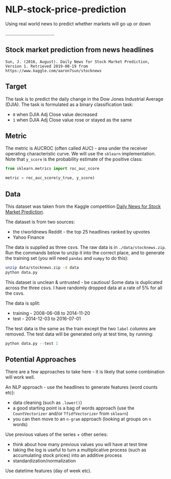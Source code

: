 # NLP-stock-price-prediction
Using real world news to predict whether markets will go up or down




......................................



## Stock market prediction from news headlines

`Sun, J. (2016, August). Daily News for Stock Market Prediction, Version 1. Retrieved 2019-08-19 from https://www.kaggle.com/aaron7sun/stocknews`

## Target

The task is to predict the daily change in the Dow Jones Industrial Average (DJIA).  The task is formulated as a binary classification task:
- `0` when DJIA Adj Close value decreased
- `1` when DJIA Adj Close value rose or stayed as the same

## Metric

The metric is AUCROC (often called AUC) - area under the receiver operating characteristic curve.  We will use the `sklearn` implementation.  Note that `y_score` is the probability estimate of the positive class:

```python
from sklearn.metrics import roc_auc_score

metric = roc_auc_score(y_true, y_score)
```

## Data

This dataset was taken from the Kaggle competition [Daily News for Stock Market Prediction](https://www.kaggle.com/aaron7sun/stocknews/).

The dataset is from two sources:
- the r/worldnews Reddit - the top 25 headlines ranked by upvotes
- Yahoo Finance

The data is supplied as three csvs.  The raw data is in `./data/stocknews.zip`.  Run the commands below to unzip it into the correct place, and to generate the training set (you will need `pandas` and `numpy` to do this):

```bash
unzip data/stocknews.zip -d data
python data.py
```

This dataset is unclean & untrusted - be cautious!  Some data is duplicated across the three csvs.  I have randomly dropped data at a rate of 5% for all the csvs.

The data is split:
- training - 2008-06-08 to 2014-11-20
- test - 2014-12-03 to 2016-07-01

The test data is the same as the train except the two `label` columns are removed.  The test data will be generated only at test time, by running:

```python
python data.py --test 1
```

## Potential Approaches

There are a few approaches to take here - it is likely that some combination will work well.

An NLP approach - use the headlines to generate features (word counts etc):
- data cleaning (such as `.lower()`)
- a good starting point is a bag of words approach (use the `CountVectorizer` and/or `TfidfVectorizer` from `sklearn`)
- you can then move to an `n-gram` approach (looking at groups on `n` words)

Use previous values of the series + other series:
- think about how many previous values you will have at test time
- taking the log is useful to turn a multiplicative process (such as accumulating stock prices) into an additive process
- standardization/normalization
 
Use datetime features (day of week etc).
